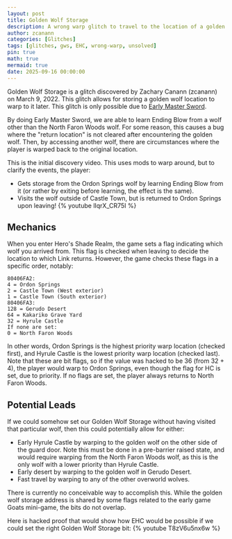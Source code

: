 ```yaml
---
layout: post
title: Golden Wolf Storage
description: A wrong warp glitch to travel to the location of a golden wolf
author: zcanann
categories: [Glitches]
tags: [glitches, gws, EHC, wrong-warp, unsolved]
pin: true
math: true
mermaid: true
date: 2025-09-16 00:00:00
---
```


Golden Wolf Storage is a glitch discovered by Zachary Canann (zcanann) on March 9, 2022. This glitch allows for storing a golden wolf location to warp to it later. This glitch is only possible due to [Early Master Sword](/posts/early-master-sword).

By doing Early Master Sword, we are able to learn Ending Blow from a wolf other than the North Faron Woods wolf. For some reason, this causes a bug where the "return location" is not cleared after encountering the golden wolf. Then, by accessing another wolf, there are circumstances where the player is warped back to the original location.

This is the initial discovery video. This uses mods to warp around, but to clarify the events, the player:
- Gets storage from the Ordon Springs wolf by learning Ending Blow from it (or rather by exiting before learning, the effect is the same).
- Visits the wolf outside of Castle Town, but is returned to Ordon Springs upon leaving!
{% youtube lIqrX_CR75I %}

## Mechanics

When you enter Hero's Shade Realm, the game sets a flag indicating which wolf you arrived from. This flag is checked when leaving to decide the location to which Link returns. However, the game checks these flags in a specific order, notably:
```
80406FA2:
4 = Ordon Springs
2 = Castle Town (West exterior)
1 = Castle Town (South exterior)
80406FA3:
128 = Gerudo Desert
64 = Kakariko Grave Yard
32 = Hyrule Castle
If none are set:
0 = North Faron Woods
```

In other words, Ordon Springs is the highest priority warp location (checked first), and Hyrule Castle is the lowest priority warp location (checked last). Note that these are bit flags, so if the value was hacked to be 36 (from 32 + 4), the player would warp to Ordon Springs, even though the flag for HC is set, due to priority. If no flags are set, the player always returns to North Faron Woods.

## Potential Leads

If we could somehow set our Golden Wolf Storage without having visited that particular wolf, then this could potentially allow for either:
- Early Hyrule Castle by warping to the golden wolf on the other side of the guard door. Note this must be done in a pre-barrier raised state, and would require warping from the North Faron Woods wolf, as this is the only wolf with a lower priority than Hyrule Castle.
- Early desert by warping to the golden wolf in Gerudo Desert.
- Fast travel by warping to any of the other overworld wolves.

There is currently no conceivable way to accomplish this. While the golden wolf storage address is shared by some flags related to the early game Goats mini-game, the bits do not overlap.

Here is hacked proof that would show how EHC would be possible if we could set the right Golden Wolf Storage bit:
{% youtube T8zV6u5nx6w %}
